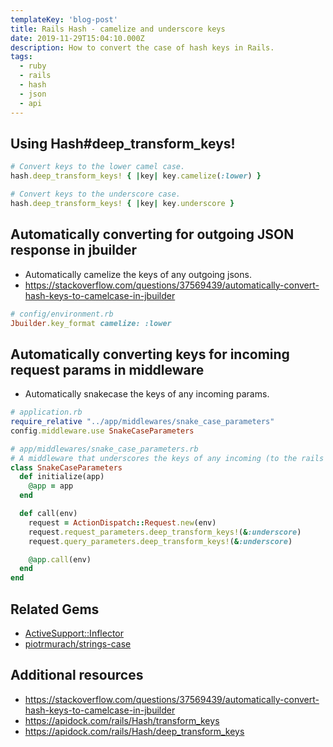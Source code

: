```yaml
---
templateKey: 'blog-post'
title: Rails Hash - camelize and underscore keys
date: 2019-11-29T15:04:10.000Z
description: How to convert the case of hash keys in Rails.
tags:
  - ruby
  - rails
  - hash
  - json
  - api
---
```


## Using Hash#deep_transform_keys!

```rb
# Convert keys to the lower camel case.
hash.deep_transform_keys! { |key| key.camelize(:lower) }
```

```rb
# Convert keys to the underscore case.
hash.deep_transform_keys! { |key| key.underscore }
```

## Automatically converting for outgoing JSON response in jbuilder

- Automatically camelize the keys of any outgoing jsons.
- https://stackoverflow.com/questions/37569439/automatically-convert-hash-keys-to-camelcase-in-jbuilder

```rb
# config/environment.rb
Jbuilder.key_format camelize: :lower
```

## Automatically converting keys for incoming request params in middleware

- Automatically snakecase the keys of any incoming params.

```rb
# application.rb
require_relative "../app/middlewares/snake_case_parameters"
config.middleware.use SnakeCaseParameters
```

```rb
# app/middlewares/snake_case_parameters.rb
# A middleware that underscores the keys of any incoming (to the rails server) params.
class SnakeCaseParameters
  def initialize(app)
    @app = app
  end

  def call(env)
    request = ActionDispatch::Request.new(env)
    request.request_parameters.deep_transform_keys!(&:underscore)
    request.query_parameters.deep_transform_keys!(&:underscore)

    @app.call(env)
  end
end
```

## Related Gems

- [ActiveSupport::Inflector](https://api.rubyonrails.org/classes/ActiveSupport/Inflector.html)
- [piotrmurach/strings-case](https://github.com/piotrmurach/strings-case)

## Additional resources

- https://stackoverflow.com/questions/37569439/automatically-convert-hash-keys-to-camelcase-in-jbuilder
- https://apidock.com/rails/Hash/transform_keys
- https://apidock.com/rails/Hash/deep_transform_keys
